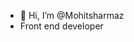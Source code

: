 - 👋 Hi, I’m @Mohitsharmaz
-  Front end developer

<!---
Mohitsharmaz/Mohitsharmaz is a ✨ special ✨ repository because its `README.md` (this file) appears on your GitHub profile.
You can click the Preview link to take a look at your changes.
--->
